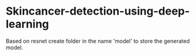 # Skincancer-detection-using-deep-learning
Based on resnet
create folder in the name 'model' to store the generated model.

